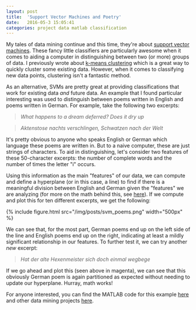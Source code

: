 ```yaml
---
layout: post
title:  'Support Vector Machines and Poetry'
date:   2016-05-3 15:05:41
categories: project data matlab classification
---
```


My tales of data mining continue and this time, they're about [support vector machines](http://docs.opencv.org/2.4/doc/tutorials/ml/introduction_to_svm/introduction_to_svm.html). These fancy little classifiers are particularly awesome when it comes to aiding a computer in distinguishing between two (or more) groups of data. I previously wrote about [k-means clustering](/2016/03/09/clustering-with-kmeans.html) which is a great way to quickly cluster some existing data. However, when it comes to classifying new data points, clustering isn't a fantastic method.

As an alternative, SVMs are pretty great at providing classifications that work for existing data *and* future data. An example that I found particular interesting was used to distinguish between poems written in English and poems written in German. For example, take the following two excerpts:

> *What happens to a dream deferred? Does it dry up*

> *Aktenstose nachts verschlingen, Schwatzen nach der Welt*

It's pretty obvious to anyone who speaks English or German which language these poems are written in. But to a naive computer, these are just strings of characters. To aid in distinguishing, let's consider two features of these 50-character excerpts: the number of complete words and the number of times the letter "i" occurs.

Using this information as the main "features" of our data, we can compute and define a hyperplane (or in this case, a line) to find if there is a meaningful division between English and German given the "features" we are analyzing (for more on the math behind this, see [here](http://docs.opencv.org/2.4/doc/tutorials/ml/introduction_to_svm/introduction_to_svm.html)). If we compute and plot this for ten different excerpts, we get the following:

{% include figure.html src="/img/posts/svm_poems.png" width="500px" %}

We can see that, for the most part, German poems end up on the left side of the line and English poems end up on the right, indicating at least a mildly significant relationship in our features. To further test it, we can try another *new* excerpt: 

> *Hat der alte Hexenmeister sich doch einmal wegbege*

If we go ahead and plot this (seen above in magenta), we can see that this obviously German poem is again partitioned as expected without needing to update our hyperplane. Hurray, math works!

For anyone interested, you can find the MATLAB code for this example [here](https://github.com/ben-tanen/DataMining/tree/master/svm-poems) and other data mining projects [here](https://github.com/ben-tanen/data-mining).


